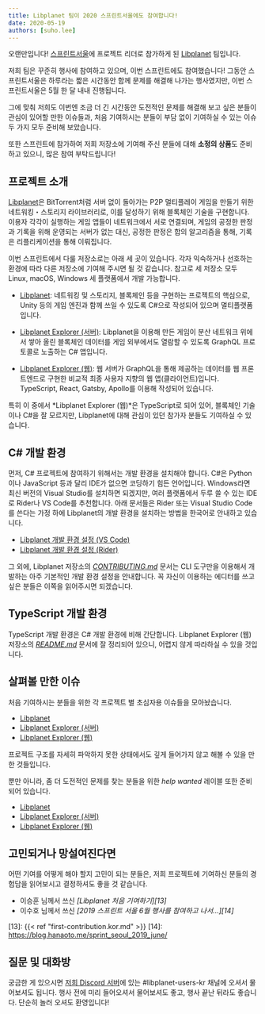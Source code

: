 ```yaml
---
title: Libplanet 팀이 2020 스프린트서울에도 참여합니다!
date: 2020-05-19
authors: [suho.lee]
---
```


오랜만입니다! [스프린트서울][1]에 프로젝트 리더로 참가하게 된
[Libplanet] 팀입니다.

저희 팀은 꾸준히 행사에 참여하고 있으며, 이번 스프린트에도 참여했습니다!
그동안 스프린트서울은 하루라는 짧은 시간동안 함께 문제를 해결해 나가는 행사였지만,
이번 스프린트서울은 5월 한 달 내내 진행됩니다.

그에 맞춰 저희도 이번엔 조금 더 긴 시간동안 도전적인 문제를 해결해 보고 싶은 분들이
관심이 있어할 만한 이슈들과, 처음 기여하시는 분들이 부담 없이 기여하실 수 있는 이슈
두 가지 모두 준비해 보았습니다.

또한 스프린트에 참가하여 저희 저장소에 기여해 주신 분들에 대해 **소정의 상품**도 준비하고 있으니,
많은 참여 부탁드립니다!

[1]: https://sprintseoul.org/
[Libplanet]: https://libplanet.io/


프로젝트 소개
-------------

[Libplanet]은 BitTorrent처럼 서버 없이 돌아가는 P2P 멀티플레이 게임을 만들기
위한 네트워킹・스토리지 라이브러리로, 이를 달성하기 위해 블록체인 기술을
구현합니다.  이용자 각각이 실행하는 게임 앱들이 네트워크에서 서로 연결되며,
게임의 공정한 판정과 기록을 위해 운영되는 서버가 없는 대신,
공정한 판정은 합의 알고리즘을 통해, 기록은 리플리케이션을 통해 이뤄집니다.

이번 스프린트에서 다룰 저장소로는 아래 세 곳이 있습니다.
각자 익숙하거나 선호하는 환경에 따라 다른 저장소에 기여해 주시면 될 것 같습니다.
참고로 세 저장소 모두 Linux, macOS, Windows 세 플랫폼에서 개발 가능합니다.

 -  [Libplanet][libplanet-core]: 네트워킹 및 스토리지, 블록체인 등을 구현하는
    프로젝트의 핵심으로, Unity 등의 게임 엔진과 함께 쓰일 수 있도록 C#으로
    작성되어 있으며 멀티플랫폼입니다.

 -  [Libplanet Explorer (서버)][libplanet-explorer]: Libplanet을 이용해 만든
    게임이 분산 네트워크 위에서 쌓아 올린 블록체인 데이터를 게임 외부에서도
    열람할 수 있도록 GraphQL 프로토콜로 노출하는 C# 앱입니다.

 -  [Libplanet Explorer (웹)][libplanet-explorer-frontend]: 웹 서버가 GraphQL을
    통해 제공하는 데이터를 웹 프론트엔드로 구현한 비교적 최종 사용자 지향의
    웹 앱(클라이언트)입니다.  TypeScript, React, Gatsby, Apollo를 이용해
    작성되어 있습니다.

특히 이 중에서 *Libplanet Explorer (웹)*은 TypeScript로 되어 있어, 블록체인 기술이나
C#을 잘 모르지만, Libplanet에 대해 관심이 있던 참가자 분들도 기여하실 수 있습니다.

[Libplanet]: https://libplanet.io/
[libplanet-core]: https://github.com/planetarium/libplanet
[libplanet-explorer]: https://github.com/planetarium/libplanet-explorer
[libplanet-explorer-frontend]: https://github.com/planetarium/libplanet-explorer-frontend


C# 개발 환경
---------

먼저, C# 프로젝트에  참여하기 위해서는 개발 환경을 설치해야 합니다.
C#은 Python이나 JavaScript 등과 달리 IDE가 없으면 코딩하기 힘든 언어입니다.
Windows라면 최신 버전의 Visual Studio를 설치하면 되겠지만, 여러 플랫폼에서
두루 쓸 수 있는 IDE로 Rider나 VS Code를 추천합니다. 아래 문서들은
Rider 또는 Visual Studio Code를 쓴다는 가정 하에 Libplanet의 개발 환경을
설치하는 방법을 한국어로 안내하고 있습니다.

 -  [Libplanet 개발 환경 설정 (VS Code)][5]
 -  [Libplanet 개발 환경 설정 (Rider)][6]

그 외에, Libplanet 저장소의 *[CONTRIBUTING.md]* 문서는 CLI 도구만을 이용해서 개발하는 아주
기본적인 개발 환경 설정을 안내합니다.  꼭 자신이 이용하는 에디터를 쓰고 싶은 분들은 이쪽을 읽어주시면
되겠습니다.

[5]: https://gist.github.com/dahlia/5333634f62509293cd46c0e4ba65b2f5
[6]: https://gist.github.com/dahlia/08f6e659e2266e941ad026f591c30c9a
[CONTRIBUTING.md]: https://github.com/planetarium/libplanet/blob/master/CONTRIBUTING.md

TypeScript 개발 환경
-------------------

TypeScript 개발 환경은 C# 개발 환경에 비해 간단합니다. Libplanet Explorer (웹) 저장소의 *[README.md]* 문서에
잘 정리되어 있으니, 어렵지 않게 따라하실 수 있을 것입니다.

[README.md]: https://github.com/planetarium/libplanet-explorer-frontend/blob/master/README.md

살펴볼 만한 이슈
----------------

처음 기여하시는 분들을 위한 각 프로젝트 별 초심자용 이슈들을 모아놨습니다.
- [Libplanet][7]
- [Libplanet Explorer (서버)][8]
- [Libplanet Explorer (웹)][9]

프로젝트 구조를 자세히 파악하지 못한 상태에서도 깊게 들어가지 않고 해볼 수 있을 만한 것들입니다.

뿐만 아니라, 좀 더 도전적인 문제를 찾는 분들을 위한 *help wanted* 레이블 또한 준비되어 있습니다.
- [Libplanet][10]
- [Libplanet Explorer (서버)][11]
- [Libplanet Explorer (웹)][12]

[7]: https://github.com/planetarium/libplanet/issues?q=is%3Aissue+is%3Aopen+label%3A%22good+first+issue%22
[8]: https://github.com/planetarium/libplanet-explorer/issues?q=is%3Aissue+is%3Aopen+label%3A%22good+first+issue%22
[9]: https://github.com/planetarium/libplanet-explorer-frontend/issues?q=is%3Aissue+is%3Aopen+label%3A%22good+first+issue%22
[10]: https://github.com/planetarium/libplanet/issues?q=is%3Aissue+is%3Aopen+label%3A%22help+wanted%22
[11]: https://github.com/planetarium/libplanet-explorer/issues?q=is%3Aissue+is%3Aopen+label%3A%22help+wanted%22
[12]: https://github.com/planetarium/libplanet-explorer-frontend/issues?q=is%3Aissue+is%3Aopen+label%3A%22help+wanted%22

고민되거나 망설여진다면
----------------------

어떤 기여를 어떻게 해야 할지 고민이 되는 분들은, 저희 프로젝트에 기여하신 분들의 경험담을 읽어보시고
결정하셔도 좋을 것 같습니다.

- 이승훈 님께서 쓰신 <cite>[Libplanet 처음 기여하기][13]</cite>
- 이수호 님께서 쓰신 <cite>[2019 스프린트 서울 6월 행사를 참여하고 나서...][14]</cite>

[13]: {{< ref "first-contribution.kor.md" >}}
[14]: https://blog.hanaoto.me/sprint_seoul_2019_june/

질문 및 대화방
--------------

궁금한 게 있으시면 [저희 Discord 서버]에 있는 #libplanet-users-kr 채널에
오셔서 물어보셔도 됩니다.  행사 전에 미리 들어오셔서 물어보셔도 좋고, 행사 끝난 뒤라도
좋습니다. 단순히 놀러 오셔도 환영입니다!


[저희 Discord 서버]: https://discord.gg/wUgwkYW
